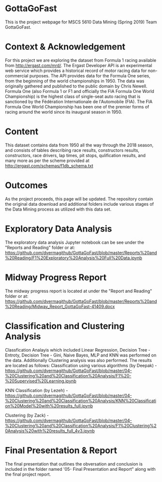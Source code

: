 # GottaGoFast
This is the project webpage for MSCS 5610 Data Mining (Spring 2019) Team GottaGoFast.

# Context & Acknowledgement
For this project we are exploring the dataset from Formula 1 racing available from http://ergast.com/mrd/. The Ergast Developer API is an experimental web service which provides a historical record of motor racing data for non-commercial purposes. The API provides data for the Formula One series, from the beginning of the world championships in 1950. The data was originally gathered and published to the public domain by Chris Newell.
Formula One (also Formula 1 or F1 and officially the FIA Formula One World Championship) is the highest class of single-seat auto racing that is sanctioned by the Fédération Internationale de l'Automobile (FIA). The FIA Formula One World Championship has been one of the premier forms of racing around the world since its inaugural season in 1950. 

# Content
This dataset contains data from 1950 all the way through the 2018 season, and consists of tables describing race results, constructors results, constructors, race drivers, lap times, pit stops, qulification results, and many more as per the scheme provided at http://ergast.com/schemas/f1db_schema.txt

# Outcomes
As the project proceeds, this page will be updated. The repository contain the original data download and additional folders include various stages of the Data Mining process as utilized with this data set.

# Exploratory Data Analysis
The exploratory data analysis Jupyter notebook can be see under the "Reports and Reading" folder or at: https://github.com/dvermagithub/GottaGoFast/blob/master/Reports%20and%20Reading/F1%20Exploratory%20Analysis%20Full%20Data.ipynb

# Midway Progress Report
The midway progress report is located at under the "Report and Reading" folder or at: https://github.com/dvermagithub/GottaGoFast/blob/master/Reports%20and%20Reading/Midway_Report_GottaGoFast-41409.docx

# Classification and Clustering Analysis
Classfication Analayis which included Linear Regression, Decision Tree - Entroty, Decision Tree - Gini, Naive Bayes, MLP and KNN was performed on the data. Additionally Clustering analysis was also performed. The results are located as follows:
Classification using various algorithms (by Deepak) - https://github.com/dvermagithub/GottaGoFast/blob/master/04-%20Clustering%20and%20Classification%20Analysis/F1%20-%20Supervised%20Learning.ipynb

KNN Classification (by Lezeh) - https://github.com/dvermagithub/GottaGoFast/blob/master/04-%20Clustering%20and%20Classification%20Analysis/KNN%20Classification%20Model%20with%20results_full.ipynb

Clustering  (by Zack) - https://github.com/dvermagithub/GottaGoFast/blob/master/04-%20Clustering%20and%20Classification%20Analysis/F1%20Clustering%20Analysis%20with%20results_full_4v3.ipynb

# Final Presentation & Report
The final presentation that outlines the obversation and conclusion is included in the folder named '05- Final Presentation and Report" along with the final project report.
